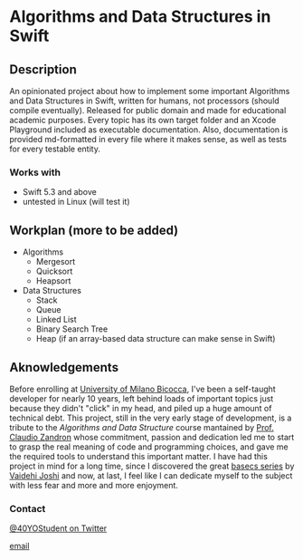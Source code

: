 # Algorithms and Data Structures in Swift

## Description

An opinionated project about how to implement some important Algorithms and Data Structures in Swift, written for humans, not processors (should compile eventually). Released for public domain and made for educational academic purposes.
Every topic has its own target folder and an Xcode Playground included as executable documentation. Also, documentation is provided md-formatted in every file where it makes sense, as well as tests for every testable entity.

### Works with

* Swift 5.3 and above
* untested in Linux (will test it)

## Workplan (more to be added)

* Algorithms
  * Mergesort
  * Quicksort
  * Heapsort
* Data Structures
  * Stack
  * Queue
  * Linked List
  * Binary Search Tree
  * Heap (if an array-based data structure can make sense in Swift)

## Aknowledgements

Before enrolling at [University of Milano Bicocca](https://en.unimib.it), I've been a self-taught developer for nearly 10 years, left behind loads of important topics just because they didn't "click" in my head, and piled up a huge amount of technical debt. This project, still in the very early stage of development, is a tribute to the *Algorithms and Data Structure* course mantained by [Prof. Claudio Zandron](https://en.unimib.it/claudio-zandron) whose commitment, passion and dedication led me to start to grasp the real meaning of code and programming choices, and gave me the required tools to understand this important matter.
I have had this project in mind for a long time, since I discovered the great [basecs series](https://medium.com/basecs) by [Vaidehi Joshi](https://twitter.com/vaidehijoshi) and now, at last, I feel like I can dedicate myself to the subject with less fear and more and more enjoyment.

### Contact

[@40YOStudent on Twitter](https://twitter.com/40YOStudent)

[email](mailto:a40yostudent@icloud.com)
